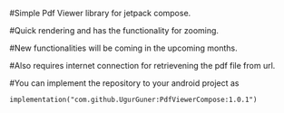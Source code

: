 #Simple Pdf Viewer library for jetpack compose.

#Quick rendering and has the functionality for zooming.

#New functionalities will be coming in the upcoming months.

#Also requires internet connection for retrievening the pdf file from url.

#You can implement the repository to your android project as

`implementation("com.github.UgurGuner:PdfViewerCompose:1.0.1")`